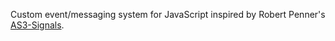 Custom event/messaging system for JavaScript inspired by Robert Penner's [AS3-Signals](https://github.com/robertpenner/as3-signals).